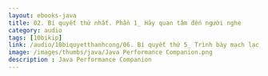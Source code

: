 ```yaml
---
layout: ebooks-java
title: 02. Bí quyết thứ nhất. Phần 1_ Hãy quan tâm đến người nghe 
category: audio
tags: [10bikip]
link: /audio/10biquyetthanhcong/06. Bí quyết thứ 5_ Trình bày mạch lạc, rõ ràng.mp3 
image: /images/thumbs/java/Java Performance Companion.png
description : Java Performance Companion 
---
```













